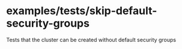 # examples/tests/skip-default-security-groups

Tests that the cluster can be created without default security groups
